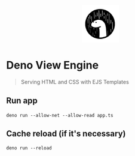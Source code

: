 <h3 align="center">
    <img src="./static/deno.png" width="100" title="deno" alt="deno">
</h3>

# Deno View Engine
> Serving HTML and CSS with EJS Templates
## Run app
```shell
deno run --allow-net --allow-read app.ts
```
## Cache reload (if it's necessary)
```shell
deno run --reload
```
